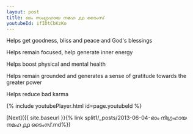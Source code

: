 ```yaml
---
layout: post
title: ഓം സംഗ്രഹായ നമഹ ൧൧ ടൈംസ്
youtubeId: ifIDtCbKzKo
---
```

 
 
Helps get goodness, bliss and peace and God's blessings
 
Helps remain focused, help generate inner energy 
 
Helps boost physical and mental health 
 
Helps remain grounded and generates a sense of gratitude towards the greater power 
 
Helps reduce bad karma
 
 
 
 


{% include youtubePlayer.html id=page.youtubeId %}
 
[Next]({{ site.baseurl }}{% link  split1/_posts/2013-06-04-ഓം നിഗ്രഹായ നമഹ ൧൧ ടൈംസ്.md%})
 

